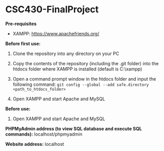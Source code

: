 # CSC430-FinalProject

**Pre-requisites**
- XAMPP: https://www.apachefriends.org/

**Before first use:**
  1) Clone the repository into any directory on your PC
  2) Copy the contents of the repository (including the .git folder) into the htdocs folder where XAMPP is installed (default is C:\xampp\)
  3) Open a command prompt window in the htdocs folder and input the following command:
  ```git config --global --add safe.directory <path_to_htdocs_folder>```
  
  4) Open XAMPP and start Apache and MySQL
 
**Before use:**
  1) Open XAMPP and start Apache and MySQL
  
  **PHPMyAdmin address (to view SQL database and execute SQL commands):**
   localhost/phpmyadmin
  
  **Website address:**
  localhost
    
